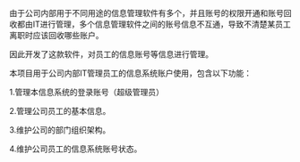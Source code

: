 由于公司内部用于不同用途的信息管理软件有多个，并且账号的权限开通和账号回收都由IT进行管理，多个信息管理软件之间的账号信息不互通，导致不清楚某员工离职时应该回收哪些账户。

因此开发了这款软件，对员工的信息账号等信息进行管理。



本项目用于公司内部IT管理员工的信息系统账户使用，包含以下功能：

1.管理本信息系统的登录账号（超级管理员）

2.管理公司员工的基本信息。

3.维护公司的部门组织架构。

4.维护公司员工的信息系统账号状态。




